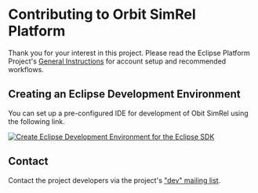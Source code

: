 # Contributing to Orbit SimRel Platform

Thank you for your interest in this project.
Please read the Eclipse Platform Project's [General Instructions](https://github.com/eclipse-platform/.github/blob/main/CONTRIBUTING.md)
for account setup and recommended workflows.


## Creating an Eclipse Development Environment

You can set up a pre-configured IDE for development of Obit SimRel using the following link.

[![Create Eclipse Development Environment for the Eclipse SDK](https://download.eclipse.org/oomph/www/setups/svg/Orbit_SimRel.svg)](https://www.eclipse.org/setups/installer/?url=https://raw.githubusercontent.com/eclipse-orbit/orbit-simrel/main/OrbitSimRelConfiguration.setup&show=true "Click to open Eclipse-Installer Auto Launch or drag onto your running installer's title area")


## Contact

Contact the project developers via the project's ["dev" mailing list](https://dev.eclipse.org/mailman/listinfo/orbit-dev).
